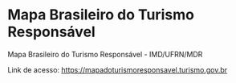 # Mapa Brasileiro do Turismo Responsável

Mapa Brasileiro do Turismo Responsável - IMD/UFRN/MDR

Link de acesso:
<https://mapadoturismoresponsavel.turismo.gov.br>
